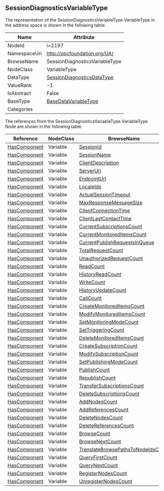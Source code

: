 <!-- objecttype -->
## SessionDiagnosticsVariableType
  
<!-- end of text -->
The representation of the SessionDiagnosticsVariableType VariableType in the address space is shown in the following table:  

|Name|Attribute|
|---|---|
|NodeId|i=2197|
|NamespaceUri|http://opcfoundation.org/UA/|
|BrowseName|SessionDiagnosticsVariableType|
|NodeClass|VariableType|
|DataType|[SessionDiagnosticsDataType](../../DataTypes/SessionDiagnosticsDataType/readme.md)|
|ValueRank|-1|
|IsAbstract|False|
|BaseType|[BaseDataVariableType](../../VariableTypes/BaseDataVariableType/readme.md)|
|Categories||

The references from the SessionDiagnosticsVariableType VariableType Node are shown in the following table:  

|Reference|NodeClass|BrowseName|DataType|TypeDefinition|ModellingRule|
|---|---|---|---|---|---|
|[HasComponent](../../ReferenceTypes/HasComponent/readme.md)|Variable|[SessionId](#SessionId)|[NodeId](../../DataTypes/NodeId/readme.md)|[BaseDataVariableType](../../VariableTypes/BaseDataVariableType/readme.md)|[Mandatory](../../Objects/Mandatory/readme.md)|
|[HasComponent](../../ReferenceTypes/HasComponent/readme.md)|Variable|[SessionName](#SessionName)|[String](../../DataTypes/String/readme.md)|[BaseDataVariableType](../../VariableTypes/BaseDataVariableType/readme.md)|[Mandatory](../../Objects/Mandatory/readme.md)|
|[HasComponent](../../ReferenceTypes/HasComponent/readme.md)|Variable|[ClientDescription](#ClientDescription)|[ApplicationDescription](../../DataTypes/ApplicationDescription/readme.md)|[BaseDataVariableType](../../VariableTypes/BaseDataVariableType/readme.md)|[Mandatory](../../Objects/Mandatory/readme.md)|
|[HasComponent](../../ReferenceTypes/HasComponent/readme.md)|Variable|[ServerUri](#ServerUri)|[String](../../DataTypes/String/readme.md)|[BaseDataVariableType](../../VariableTypes/BaseDataVariableType/readme.md)|[Mandatory](../../Objects/Mandatory/readme.md)|
|[HasComponent](../../ReferenceTypes/HasComponent/readme.md)|Variable|[EndpointUrl](#EndpointUrl)|[String](../../DataTypes/String/readme.md)|[BaseDataVariableType](../../VariableTypes/BaseDataVariableType/readme.md)|[Mandatory](../../Objects/Mandatory/readme.md)|
|[HasComponent](../../ReferenceTypes/HasComponent/readme.md)|Variable|[LocaleIds](#LocaleIds)|[LocaleId](../../DataTypes/LocaleId/readme.md)[]|[BaseDataVariableType](../../VariableTypes/BaseDataVariableType/readme.md)|[Mandatory](../../Objects/Mandatory/readme.md)|
|[HasComponent](../../ReferenceTypes/HasComponent/readme.md)|Variable|[ActualSessionTimeout](#ActualSessionTimeout)|[Duration](../../DataTypes/Duration/readme.md)|[BaseDataVariableType](../../VariableTypes/BaseDataVariableType/readme.md)|[Mandatory](../../Objects/Mandatory/readme.md)|
|[HasComponent](../../ReferenceTypes/HasComponent/readme.md)|Variable|[MaxResponseMessageSize](#MaxResponseMessageSize)|[UInt32](../../DataTypes/UInt32/readme.md)|[BaseDataVariableType](../../VariableTypes/BaseDataVariableType/readme.md)|[Mandatory](../../Objects/Mandatory/readme.md)|
|[HasComponent](../../ReferenceTypes/HasComponent/readme.md)|Variable|[ClientConnectionTime](#ClientConnectionTime)|[UtcTime](../../DataTypes/UtcTime/readme.md)|[BaseDataVariableType](../../VariableTypes/BaseDataVariableType/readme.md)|[Mandatory](../../Objects/Mandatory/readme.md)|
|[HasComponent](../../ReferenceTypes/HasComponent/readme.md)|Variable|[ClientLastContactTime](#ClientLastContactTime)|[UtcTime](../../DataTypes/UtcTime/readme.md)|[BaseDataVariableType](../../VariableTypes/BaseDataVariableType/readme.md)|[Mandatory](../../Objects/Mandatory/readme.md)|
|[HasComponent](../../ReferenceTypes/HasComponent/readme.md)|Variable|[CurrentSubscriptionsCount](#CurrentSubscriptionsCount)|[UInt32](../../DataTypes/UInt32/readme.md)|[BaseDataVariableType](../../VariableTypes/BaseDataVariableType/readme.md)|[Mandatory](../../Objects/Mandatory/readme.md)|
|[HasComponent](../../ReferenceTypes/HasComponent/readme.md)|Variable|[CurrentMonitoredItemsCount](#CurrentMonitoredItemsCount)|[UInt32](../../DataTypes/UInt32/readme.md)|[BaseDataVariableType](../../VariableTypes/BaseDataVariableType/readme.md)|[Mandatory](../../Objects/Mandatory/readme.md)|
|[HasComponent](../../ReferenceTypes/HasComponent/readme.md)|Variable|[CurrentPublishRequestsInQueue](#CurrentPublishRequestsInQueue)|[UInt32](../../DataTypes/UInt32/readme.md)|[BaseDataVariableType](../../VariableTypes/BaseDataVariableType/readme.md)|[Mandatory](../../Objects/Mandatory/readme.md)|
|[HasComponent](../../ReferenceTypes/HasComponent/readme.md)|Variable|[TotalRequestCount](#TotalRequestCount)|[ServiceCounterDataType](../../DataTypes/ServiceCounterDataType/readme.md)|[BaseDataVariableType](../../VariableTypes/BaseDataVariableType/readme.md)|[Mandatory](../../Objects/Mandatory/readme.md)|
|[HasComponent](../../ReferenceTypes/HasComponent/readme.md)|Variable|[UnauthorizedRequestCount](#UnauthorizedRequestCount)|[UInt32](../../DataTypes/UInt32/readme.md)|[BaseDataVariableType](../../VariableTypes/BaseDataVariableType/readme.md)|[Mandatory](../../Objects/Mandatory/readme.md)|
|[HasComponent](../../ReferenceTypes/HasComponent/readme.md)|Variable|[ReadCount](#ReadCount)|[ServiceCounterDataType](../../DataTypes/ServiceCounterDataType/readme.md)|[BaseDataVariableType](../../VariableTypes/BaseDataVariableType/readme.md)|[Mandatory](../../Objects/Mandatory/readme.md)|
|[HasComponent](../../ReferenceTypes/HasComponent/readme.md)|Variable|[HistoryReadCount](#HistoryReadCount)|[ServiceCounterDataType](../../DataTypes/ServiceCounterDataType/readme.md)|[BaseDataVariableType](../../VariableTypes/BaseDataVariableType/readme.md)|[Mandatory](../../Objects/Mandatory/readme.md)|
|[HasComponent](../../ReferenceTypes/HasComponent/readme.md)|Variable|[WriteCount](#WriteCount)|[ServiceCounterDataType](../../DataTypes/ServiceCounterDataType/readme.md)|[BaseDataVariableType](../../VariableTypes/BaseDataVariableType/readme.md)|[Mandatory](../../Objects/Mandatory/readme.md)|
|[HasComponent](../../ReferenceTypes/HasComponent/readme.md)|Variable|[HistoryUpdateCount](#HistoryUpdateCount)|[ServiceCounterDataType](../../DataTypes/ServiceCounterDataType/readme.md)|[BaseDataVariableType](../../VariableTypes/BaseDataVariableType/readme.md)|[Mandatory](../../Objects/Mandatory/readme.md)|
|[HasComponent](../../ReferenceTypes/HasComponent/readme.md)|Variable|[CallCount](#CallCount)|[ServiceCounterDataType](../../DataTypes/ServiceCounterDataType/readme.md)|[BaseDataVariableType](../../VariableTypes/BaseDataVariableType/readme.md)|[Mandatory](../../Objects/Mandatory/readme.md)|
|[HasComponent](../../ReferenceTypes/HasComponent/readme.md)|Variable|[CreateMonitoredItemsCount](#CreateMonitoredItemsCount)|[ServiceCounterDataType](../../DataTypes/ServiceCounterDataType/readme.md)|[BaseDataVariableType](../../VariableTypes/BaseDataVariableType/readme.md)|[Mandatory](../../Objects/Mandatory/readme.md)|
|[HasComponent](../../ReferenceTypes/HasComponent/readme.md)|Variable|[ModifyMonitoredItemsCount](#ModifyMonitoredItemsCount)|[ServiceCounterDataType](../../DataTypes/ServiceCounterDataType/readme.md)|[BaseDataVariableType](../../VariableTypes/BaseDataVariableType/readme.md)|[Mandatory](../../Objects/Mandatory/readme.md)|
|[HasComponent](../../ReferenceTypes/HasComponent/readme.md)|Variable|[SetMonitoringModeCount](#SetMonitoringModeCount)|[ServiceCounterDataType](../../DataTypes/ServiceCounterDataType/readme.md)|[BaseDataVariableType](../../VariableTypes/BaseDataVariableType/readme.md)|[Mandatory](../../Objects/Mandatory/readme.md)|
|[HasComponent](../../ReferenceTypes/HasComponent/readme.md)|Variable|[SetTriggeringCount](#SetTriggeringCount)|[ServiceCounterDataType](../../DataTypes/ServiceCounterDataType/readme.md)|[BaseDataVariableType](../../VariableTypes/BaseDataVariableType/readme.md)|[Mandatory](../../Objects/Mandatory/readme.md)|
|[HasComponent](../../ReferenceTypes/HasComponent/readme.md)|Variable|[DeleteMonitoredItemsCount](#DeleteMonitoredItemsCount)|[ServiceCounterDataType](../../DataTypes/ServiceCounterDataType/readme.md)|[BaseDataVariableType](../../VariableTypes/BaseDataVariableType/readme.md)|[Mandatory](../../Objects/Mandatory/readme.md)|
|[HasComponent](../../ReferenceTypes/HasComponent/readme.md)|Variable|[CreateSubscriptionCount](#CreateSubscriptionCount)|[ServiceCounterDataType](../../DataTypes/ServiceCounterDataType/readme.md)|[BaseDataVariableType](../../VariableTypes/BaseDataVariableType/readme.md)|[Mandatory](../../Objects/Mandatory/readme.md)|
|[HasComponent](../../ReferenceTypes/HasComponent/readme.md)|Variable|[ModifySubscriptionCount](#ModifySubscriptionCount)|[ServiceCounterDataType](../../DataTypes/ServiceCounterDataType/readme.md)|[BaseDataVariableType](../../VariableTypes/BaseDataVariableType/readme.md)|[Mandatory](../../Objects/Mandatory/readme.md)|
|[HasComponent](../../ReferenceTypes/HasComponent/readme.md)|Variable|[SetPublishingModeCount](#SetPublishingModeCount)|[ServiceCounterDataType](../../DataTypes/ServiceCounterDataType/readme.md)|[BaseDataVariableType](../../VariableTypes/BaseDataVariableType/readme.md)|[Mandatory](../../Objects/Mandatory/readme.md)|
|[HasComponent](../../ReferenceTypes/HasComponent/readme.md)|Variable|[PublishCount](#PublishCount)|[ServiceCounterDataType](../../DataTypes/ServiceCounterDataType/readme.md)|[BaseDataVariableType](../../VariableTypes/BaseDataVariableType/readme.md)|[Mandatory](../../Objects/Mandatory/readme.md)|
|[HasComponent](../../ReferenceTypes/HasComponent/readme.md)|Variable|[RepublishCount](#RepublishCount)|[ServiceCounterDataType](../../DataTypes/ServiceCounterDataType/readme.md)|[BaseDataVariableType](../../VariableTypes/BaseDataVariableType/readme.md)|[Mandatory](../../Objects/Mandatory/readme.md)|
|[HasComponent](../../ReferenceTypes/HasComponent/readme.md)|Variable|[TransferSubscriptionsCount](#TransferSubscriptionsCount)|[ServiceCounterDataType](../../DataTypes/ServiceCounterDataType/readme.md)|[BaseDataVariableType](../../VariableTypes/BaseDataVariableType/readme.md)|[Mandatory](../../Objects/Mandatory/readme.md)|
|[HasComponent](../../ReferenceTypes/HasComponent/readme.md)|Variable|[DeleteSubscriptionsCount](#DeleteSubscriptionsCount)|[ServiceCounterDataType](../../DataTypes/ServiceCounterDataType/readme.md)|[BaseDataVariableType](../../VariableTypes/BaseDataVariableType/readme.md)|[Mandatory](../../Objects/Mandatory/readme.md)|
|[HasComponent](../../ReferenceTypes/HasComponent/readme.md)|Variable|[AddNodesCount](#AddNodesCount)|[ServiceCounterDataType](../../DataTypes/ServiceCounterDataType/readme.md)|[BaseDataVariableType](../../VariableTypes/BaseDataVariableType/readme.md)|[Mandatory](../../Objects/Mandatory/readme.md)|
|[HasComponent](../../ReferenceTypes/HasComponent/readme.md)|Variable|[AddReferencesCount](#AddReferencesCount)|[ServiceCounterDataType](../../DataTypes/ServiceCounterDataType/readme.md)|[BaseDataVariableType](../../VariableTypes/BaseDataVariableType/readme.md)|[Mandatory](../../Objects/Mandatory/readme.md)|
|[HasComponent](../../ReferenceTypes/HasComponent/readme.md)|Variable|[DeleteNodesCount](#DeleteNodesCount)|[ServiceCounterDataType](../../DataTypes/ServiceCounterDataType/readme.md)|[BaseDataVariableType](../../VariableTypes/BaseDataVariableType/readme.md)|[Mandatory](../../Objects/Mandatory/readme.md)|
|[HasComponent](../../ReferenceTypes/HasComponent/readme.md)|Variable|[DeleteReferencesCount](#DeleteReferencesCount)|[ServiceCounterDataType](../../DataTypes/ServiceCounterDataType/readme.md)|[BaseDataVariableType](../../VariableTypes/BaseDataVariableType/readme.md)|[Mandatory](../../Objects/Mandatory/readme.md)|
|[HasComponent](../../ReferenceTypes/HasComponent/readme.md)|Variable|[BrowseCount](#BrowseCount)|[ServiceCounterDataType](../../DataTypes/ServiceCounterDataType/readme.md)|[BaseDataVariableType](../../VariableTypes/BaseDataVariableType/readme.md)|[Mandatory](../../Objects/Mandatory/readme.md)|
|[HasComponent](../../ReferenceTypes/HasComponent/readme.md)|Variable|[BrowseNextCount](#BrowseNextCount)|[ServiceCounterDataType](../../DataTypes/ServiceCounterDataType/readme.md)|[BaseDataVariableType](../../VariableTypes/BaseDataVariableType/readme.md)|[Mandatory](../../Objects/Mandatory/readme.md)|
|[HasComponent](../../ReferenceTypes/HasComponent/readme.md)|Variable|[TranslateBrowsePathsToNodeIdsCount](#TranslateBrowsePathsToNodeIdsCount)|[ServiceCounterDataType](../../DataTypes/ServiceCounterDataType/readme.md)|[BaseDataVariableType](../../VariableTypes/BaseDataVariableType/readme.md)|[Mandatory](../../Objects/Mandatory/readme.md)|
|[HasComponent](../../ReferenceTypes/HasComponent/readme.md)|Variable|[QueryFirstCount](#QueryFirstCount)|[ServiceCounterDataType](../../DataTypes/ServiceCounterDataType/readme.md)|[BaseDataVariableType](../../VariableTypes/BaseDataVariableType/readme.md)|[Mandatory](../../Objects/Mandatory/readme.md)|
|[HasComponent](../../ReferenceTypes/HasComponent/readme.md)|Variable|[QueryNextCount](#QueryNextCount)|[ServiceCounterDataType](../../DataTypes/ServiceCounterDataType/readme.md)|[BaseDataVariableType](../../VariableTypes/BaseDataVariableType/readme.md)|[Mandatory](../../Objects/Mandatory/readme.md)|
|[HasComponent](../../ReferenceTypes/HasComponent/readme.md)|Variable|[RegisterNodesCount](#RegisterNodesCount)|[ServiceCounterDataType](../../DataTypes/ServiceCounterDataType/readme.md)|[BaseDataVariableType](../../VariableTypes/BaseDataVariableType/readme.md)|[Mandatory](../../Objects/Mandatory/readme.md)|
|[HasComponent](../../ReferenceTypes/HasComponent/readme.md)|Variable|[UnregisterNodesCount](#UnregisterNodesCount)|[ServiceCounterDataType](../../DataTypes/ServiceCounterDataType/readme.md)|[BaseDataVariableType](../../VariableTypes/BaseDataVariableType/readme.md)|[Mandatory](../../Objects/Mandatory/readme.md)|


